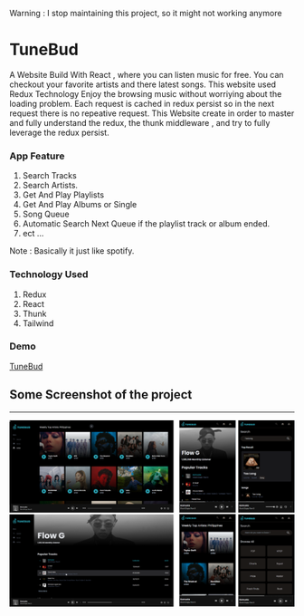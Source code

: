 Warning : I stop maintaining this project, so it might not working anymore

# TuneBud

A Website Build With React , where you can listen music for free.
You can checkout your favorite artists and there latest songs.
This website used Redux Technology Enjoy the browsing music without worriying about the loading problem.
Each request is cached in redux persist so in the next request there is no repeative request.
This Website create in order to master and fully understand the redux, the thunk middleware , and try to fully leverage the redux persist.

### App Feature
1. Search Tracks
2. Search Artists.
3. Get And Play Playlists
4. Get And Play Albums or Single
5. Song Queue
6. Automatic Search Next Queue if the playlist track or album ended.
7. ect ... 

Note : Basically it just like spotify.

### Technology Used
1. Redux
2. React
3. Thunk
4. Tailwind

### Demo
[TuneBud](https://tune-buddy.vercel.app/)

## Some Screenshot of the project
---
![Project Screen Shot](https://raw.githubusercontent.com/JoemarDev/TuneBuddy/main/screenshot.png)
